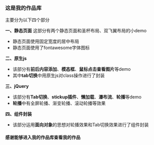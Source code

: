 ### 这是我的作品库

主要分为以下四个部分

**一、静态页面**
这部分有两个静态页面和圣杯布局、双飞翼布局的小demo
* 静态页面使用固定宽度的居中布局
* 静态页面使用了fontawesome字体图标

**二、原生js**
* 该部分有**前后内容添加**、**模态框**、**鼠标点击查看图片**等demo
* 其中**tab切换**中用原生js对class操作进行了封装

**三、jQuery**
* 该部分有**Tab切换**、**stickup插件**、**懒加载**、**瀑布流**、**轮播**等demo
* **轮播**中有全屏轮播、渐变轮播、滚动轮播等效果

**四、组件封装**
* 该部分运用**面向对象**的思想对轮播效果和Tab切换效果进行了组件封装

#### 感谢能够进入我的作品库查看我的作品
